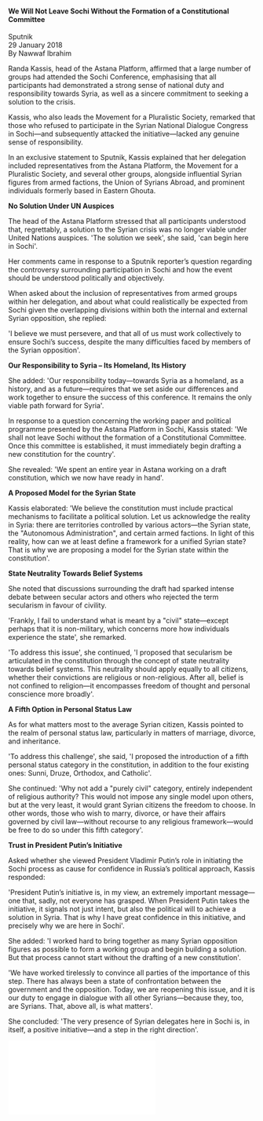 <h4>We Will Not Leave Sochi Without the Formation of a Constitutional Committee</h4>

Sputnik  
29 January 2018  
By Nawwaf Ibrahim  

Randa Kassis, head of the Astana Platform, affirmed that a large number of groups had attended the Sochi Conference, emphasising that all participants had demonstrated a strong sense of national duty and responsibility towards Syria, as well as a sincere commitment to seeking a solution to the crisis.

Kassis, who also leads the Movement for a Pluralistic Society, remarked that those who refused to participate in the Syrian National Dialogue Congress in Sochi—and subsequently attacked the initiative—lacked any genuine sense of responsibility.

In an exclusive statement to Sputnik, Kassis explained that her delegation included representatives from the Astana Platform, the Movement for a Pluralistic Society, and several other groups, alongside influential Syrian figures from armed factions, the Union of Syrians Abroad, and prominent individuals formerly based in Eastern Ghouta.

<b>No Solution Under UN Auspices</b>

The head of the Astana Platform stressed that all participants understood that, regrettably, a solution to the Syrian crisis was no longer viable under United Nations auspices. 'The solution we seek', she said, 'can begin here in Sochi'.

Her comments came in response to a Sputnik reporter’s question regarding the controversy surrounding participation in Sochi and how the event should be understood politically and objectively.

When asked about the inclusion of representatives from armed groups within her delegation, and about what could realistically be expected from Sochi given the overlapping divisions within both the internal and external Syrian opposition, she replied:

'I believe we must persevere, and that all of us must work collectively to ensure Sochi’s success, despite the many difficulties faced by members of the Syrian opposition'.

<b>Our Responsibility to Syria – Its Homeland, Its History</b>

She added: 'Our responsibility today—towards Syria as a homeland, as a history, and as a future—requires that we set aside our differences and work together to ensure the success of this conference. It remains the only viable path forward for Syria'.

In response to a question concerning the working paper and political programme presented by the Astana Platform in Sochi, Kassis stated: 'We shall not leave Sochi without the formation of a Constitutional Committee. Once this committee is established, it must immediately begin drafting a new constitution for the country'.

She revealed: 'We spent an entire year in Astana working on a draft constitution, which we now have ready in hand'.

<b>A Proposed Model for the Syrian State</b>

Kassis elaborated: 'We believe the constitution must include practical mechanisms to facilitate a political solution. Let us acknowledge the reality in Syria: there are territories controlled by various actors—the Syrian state, the "Autonomous Administration", and certain armed factions. In light of this reality, how can we at least define a framework for a unified Syrian state? That is why we are proposing a model for the Syrian state within the constitution'.

<b>State Neutrality Towards Belief Systems</b>

She noted that discussions surrounding the draft had sparked intense debate between secular actors and others who rejected the term secularism in favour of civility.

'Frankly, I fail to understand what is meant by a "civil" state—except perhaps that it is non-military, which concerns more how individuals experience the state', she remarked.

'To address this issue', she continued, 'I proposed that secularism be articulated in the constitution through the concept of state neutrality towards belief systems. This neutrality should apply equally to all citizens, whether their convictions are religious or non-religious. After all, belief is not confined to religion—it encompasses freedom of thought and personal conscience more broadly'.

<b>A Fifth Option in Personal Status Law</b>

As for what matters most to the average Syrian citizen, Kassis pointed to the realm of personal status law, particularly in matters of marriage, divorce, and inheritance.

'To address this challenge', she said, 'I proposed the introduction of a fifth personal status category in the constitution, in addition to the four existing ones: Sunni, Druze, Orthodox, and Catholic'.

She continued: 'Why not add a "purely civil" category, entirely independent of religious authority? This would not impose any single model upon others, but at the very least, it would grant Syrian citizens the freedom to choose. In other words, those who wish to marry, divorce, or have their affairs governed by civil law—without recourse to any religious framework—would be free to do so under this fifth category'.

<b>Trust in President Putin’s Initiative</b>

Asked whether she viewed President Vladimir Putin’s role in initiating the Sochi process as cause for confidence in Russia’s political approach, Kassis responded:

'President Putin’s initiative is, in my view, an extremely important message—one that, sadly, not everyone has grasped. When President Putin takes the initiative, it signals not just intent, but also the political will to achieve a solution in Syria. That is why I have great confidence in this initiative, and precisely why we are here in Sochi'.

She added: 'I worked hard to bring together as many Syrian opposition figures as possible to form a working group and begin building a solution. But that process cannot start without the drafting of a new constitution'.

'We have worked tirelessly to convince all parties of the importance of this step. There has always been a state of confrontation between the government and the opposition. Today, we are reopening this issue, and it is our duty to engage in dialogue with all other Syrians—because they, too, are Syrians. That, above all, is what matters'.

She concluded: 'The very presence of Syrian delegates here in Sochi is, in itself, a positive initiative—and a step in the right direction'.

![](36-Sputnik.pdf)
<p></p>
